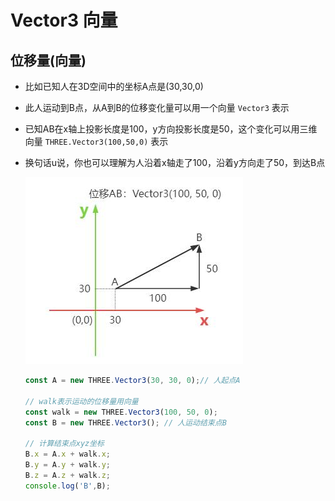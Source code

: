 # Vector3 向量

## 位移量(向量)

+ 比如已知人在3D空间中的坐标A点是(30,30,0)
+ 此人运动到B点，从A到B的位移变化量可以用一个向量 `Vector3` 表示
+ 已知AB在x轴上投影长度是100，y方向投影长度是50，这个变化可以用三维向量 `THREE.Vector3(100,50,0)` 表示
+ 换句话u说，你也可以理解为人沿着x轴走了100，沿着y方向走了50，到达B点

  ![向量表示位移](../images/向量表示位移.jpg)

  ```js
  const A = new THREE.Vector3(30, 30, 0);// 人起点A

  // walk表示运动的位移量用向量
  const walk = new THREE.Vector3(100, 50, 0);
  const B = new THREE.Vector3(); // 人运动结束点B

  // 计算结束点xyz坐标
  B.x = A.x + walk.x;
  B.y = A.y + walk.y;
  B.z = A.z + walk.z;
  console.log('B',B);
  ```

